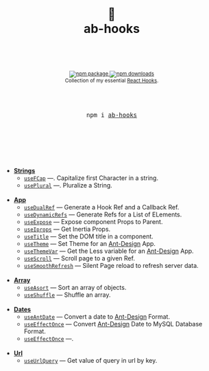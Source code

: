 <div align="center">
  <h1>
    <br/>
    🥵
    <br />
    ab-hooks
    <br />
    <br />
  </h1>
  <sup>
    <br />
    <br />
    <a href="https://www.npmjs.com/package/ab-hooks">
       <img src="https://img.shields.io/npm/v/ab-hooks.svg" alt="npm package" />
    </a>
    <a href="https://www.npmjs.com/package/ab-hooks">
      <img src="https://img.shields.io/npm/dm/ab-hooks.svg" alt="npm downloads" />
    </a>
    <!-- <a href="http://anubra266.github.io/ab-hooks">
      <img src="https://img.shields.io/badge/demos-🚀-yellow.svg" alt="demos" />
    </a> -->
    <br />
    Collection of my essential <a href="https://reactjs.org/docs/hooks-intro.html">React Hooks</a>.</em>
    
  </sup>
  <br />
  <br />
  <br />
  <br />
  <pre>npm i <a href="https://www.npmjs.com/package/ab-hooks">ab-hooks</a></pre>
  <br />
  <br />
  <br />
  <br />
  <br />
</div>

- [**Strings**]()
  - [`useFCap`]() &mdash;. Capitalize first Character in a string.
  - [`usePlural`]() &mdash;. Pluralize a String.
    <br/>
    <br/>
- [**App**]()
  - [`useDualRef`]() &mdash; Generate a Hook Ref and a Callback Ref. 
  - [`useDynamicRefs`]() &mdash; Generate Refs for a List of ELements. 
  - [`useExpose`]() &mdash; Expose component Props to Parent. 
  - [`useIprops`]() &mdash; Get Inertia Props. 
  - [`useTitle`]() &mdash; Set the DOM title in a component. 
  - [`useTheme`]() &mdash; Set Theme for an [Ant-Design](https://ant.design) App. 
  - [`useThemeVar`]() &mdash; Get the Less variable for an [Ant-Design](https://ant.design) App. 
  - [`useScroll`]() &mdash; Scroll page to a given Ref. 
  - [`useSmoothRefresh`]() &mdash; Silent Page reload to refresh server data. 
    <br/>
    <br/>
- [**Array**]()
  - [`useAsort`]() &mdash; Sort an array of objects. 
  - [`useShuffle`]() &mdash; Shuffle an array. 
    <br/>
    <br/>
- [**Dates**]()
  - [`useAntDate`]() &mdash; Convert  a date to [Ant-Design](https://ant.design) Format. 
  - [`useEffectOnce`]() &mdash; Convert [Ant-Design](https://ant.design) Date to MySQL Database Format. 
  - [`useEffectOnce`]() &mdash;. 
    <br/>
    <br/>
- [**Url**]()
  - [`useUrlQuery`]() &mdash; Get value of query in url by key. 
    <br/>
    <br/>
<br />
<br />
<br />
<br />
<br />
